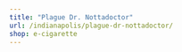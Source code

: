 ```yaml
---
title: "Plague Dr. Nottadoctor"
url: /indianapolis/plague-dr-nottadoctor/
shop: e-cigarette
---
```


